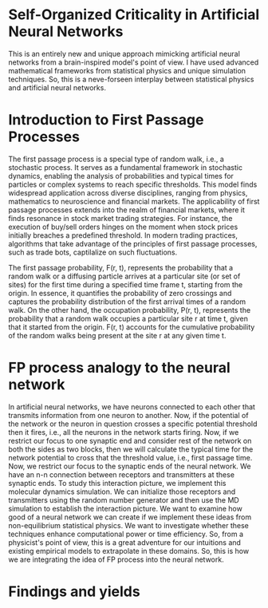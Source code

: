 # Self-Organized Criticality in Artificial Neural Networks 
This is an entirely new and unique approach mimicking artificial neural networks from a brain-inspired model's point of view. I have used advanced mathematical frameworks from statistical physics and unique simulation techniques. So, this is a neve-forseen interplay between statistical physics and artificial neural networks.

# Introduction to First Passage Processes
The first passage process is a special type of random walk, i.e., a stochastic process. It serves as a fundamental framework in stochastic dynamics, enabling the analysis of probabilities and typical times for particles or complex systems to reach specific thresholds. This model finds widespread application across diverse disciplines, ranging from physics, mathematics to neuroscience and financial markets. The applicability of first passage processes extends into the realm of financial markets, where it finds resonance in stock market trading strategies. For instance, the execution of buy/sell orders hinges on the moment when stock prices initially breaches a predefined threshold. In modern trading practices, algorithms that take advantage of the principles of first passage processes, such as trade bots, captilalize on such fluctuations. 

The first passage probability, F(r, t), represents the probability that a random walk or a diffusing particle arrives at a particular site (or set of sites) for the first time during a specified time frame t, starting from the origin. In essence, it quantifies the probability of zero crossings and captures the probability distribution of the first arrival times of a random walk. On the other hand, the occupation probability, P(r, t), represents the probability that a random walk occupies a particular site r at time t, given that it started from the origin. F(r, t) accounts for the cumulative probability of the random walks being present at the site r at any given time t.

# FP process analogy to the neural network 
In artificial neural networks, we have neurons connected to each other that transmits information from one neuron to another. Now, if the potential of the network or the neuron in question crosses a specific potential threshold then it fires, i.e., all the neurons in the network starts firing. Now, if we restrict our focus to one synaptic end and consider rest of the network on both the sides as two blocks, then we will calculate the typical time for the network potential to cross that the threshold value, i.e., first passage time. 
Now, we restrict our focus to the synaptic ends of the neural network. We have an n-n connection between receptors and transmitters at these synaptic ends. To study this interaction picture, we implement this molecular dynamics simulation. We can initialize those receptors and transmitters using the random number generator and then use the MD simulation to establish the interaction picture. We want to examine how good of a neural network we can create if we implement these ideas from non-equilibrium statistical physics. We want to investigate whether these techniques enhance computational power or time efficiency. So, from a physicist's point of view, this is a great adventure for our intuitions and existing empirical models to extrapolate in these domains.
So, this is how we are integrating the idea of FP process into the neural network.

# Findings and yields
